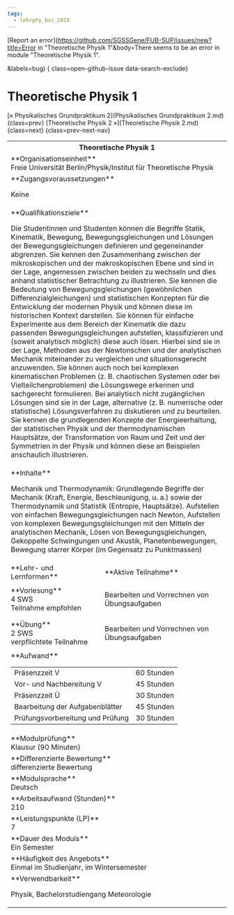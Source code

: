 ```yaml
---
tags:
  - lehrphy_bsc_2015
---
```

[Report an error](https://github.com/SGSSGene/FUB-SUP/issues/new?title=Error in "Theoretische Physik 1"&body=There seems to be an error in module "Theoretische Physik 1".

<Describe here a slightly more detailed description of what is wrong>&labels=bug)
{ class=open-github-issue data-search-exclude}

# Theoretische Physik 1

[« Physikalisches Grundpraktikum 2](Physikalisches Grundpraktikum 2.md){class=prev}
[Theoretische Physik 2 »](Theoretische Physik 2.md){class=next}
{class=prev-next-nav}

<table markdown id="moduledesc">
<tr markdown class="moduledesc_head"><th colspan="2">Theoretische Physik 1 </th></tr>
<tr markdown><td colspan="2">**Organisationseinheit**   <br>Freie Universität Berlin/Physik/Institut für Theoretische Physik</td></tr>


<tr markdown><td colspan="2">**Zugangsvoraussetzungen** <br>

Keine


</td></tr>
<tr markdown><td colspan="2">**Qualifikationsziele**    <br>

Die Studentinnen und Studenten können die Begriffe Statik, Kinematik,
Bewegung, Bewegungsgleichungen und Lösungen der Bewegungsgleichungen
definieren und gegeneinander abgrenzen. Sie kennen den Zusammenhang zwischen
der mikroskopischen und der makroskopischen Ebene und sind in der Lage,
angemessen zwischen beiden zu wechseln und dies anhand statistischer
Betrachtung zu illustrieren. Sie kennen die Bedeutung von
Bewegungsgleichungen (gewöhnlichen Differenzialgleichungen) und
statistischen Konzepten für die Entwicklung der modernen Physik und können
diese im historischen Kontext darstellen. Sie können für einfache
Experimente aus dem Bereich der Kinematik die dazu passenden
Bewegungsgleichungen aufstellen, klassifizieren und (soweit analytisch
möglich) diese auch lösen. Hierbei sind sie in der Lage, Methoden aus der
Newtonschen und der analytischen Mechanik miteinander zu vergleichen und
situationsgerecht anzuwenden. Sie können auch noch bei komplexen
kinematischen Problemen (z. B. chaotischen Systemen oder bei
Vielteilchenproblemen) die Lösungswege erkennen und sachgerecht formulieren.
Bei analytisch nicht zugänglichen Lösungen sind sie in der Lage, alternative
(z. B. numerische oder statistische) Lösungsverfahren zu diskutieren und zu
beurteilen. Sie kennen die grundlegenden Konzepte der Energieerhaltung, der
statistischen Physik und der thermodynamischen Hauptsätze, der
Transformation von Raum und Zeit und der Symmetrien in der Physik und können
diese an Beispielen anschaulich illustrieren.


</td></tr>
<tr markdown><td colspan="2">**Inhalte**                <br>

Mechanik und Thermodynamik: Grundlegende Begriffe der Mechanik (Kraft,
Energie, Beschleunigung, u. a.) sowie der Thermodynamik und Statistik
(Entropie, Hauptsätze). Aufstellen von einfachen Bewegungsgleichungen nach
Newton, Aufstellen von komplexen Bewegungsgleichungen mit den Mitteln der
analytischen Mechanik, Lösen von Bewegungsgleichungen, Gekoppelte
Schwingungen und Akustik, Planetenbewegungen, Bewegung starrer Körper (im
Gegensatz zu Punktmassen)


</td></tr>

<tr markdown><td>**Lehr- und Lernformen**</td><td>**Aktive Teilnahme**</td></tr>
<tr markdown><td> **Vorlesung** <br>4 SWS <br> Teilnahme empfohlen</td><td>

Bearbeiten und Vorrechnen von Übungsaufgaben
</td></tr>
<tr markdown><td> **Übung** <br>2 SWS <br> verpflichtete Teilnahme</td><td>

Bearbeiten und Vorrechnen von Übungsaufgaben
</td></tr>
<tr markdown><td colspan="2">**Aufwand**                <br>
<table class="aufwand_table">
<tr><td>Präsenzzeit V</td><td>60 Stunden</td></tr>
<tr><td>Vor- und Nachbereitung V</td><td>45 Stunden</td></tr>
<tr><td>Präsenzzeit Ü</td><td>30 Stunden</td></tr>
<tr><td>Bearbeitung der Aufgabenblätter</td><td>45 Stunden</td></tr>
<tr><td>Prüfungsvorbereitung und Prüfung</td><td>30 Stunden</td></tr>
</table>

</td></tr>
<tr markdown><td colspan="2">**Modulprüfung**             <br>Klausur (90 Minuten)


</td></tr>
<tr markdown><td colspan="2">**Differenzierte Bewertung** <br>differenzierte Bewertung

</td></tr>
<tr markdown><td colspan="2">**Modulsprache**             <br>Deutsch</td></tr>
<tr markdown><td colspan="2">**Arbeitsaufwand (Stunden)** <br>210</td></tr>
<tr markdown><td colspan="2">**Leistungspunkte (LP)**     <br>7</td></tr>
<tr markdown><td colspan="2">**Dauer des Moduls**         <br>Ein Semester</td></tr>
<tr markdown><td colspan="2">**Häufigkeit des Angebots**  <br>Einmal im Studienjahr, im Wintersemester</td></tr>
<tr markdown><td colspan="2">**Verwendbarkeit**           <br>

Physik, Bachelorstudiengang Meteorologie


</td></tr>

</table>
